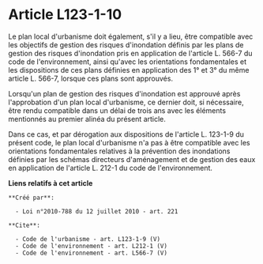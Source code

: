 # Article L123-1-10

Le plan local d'urbanisme doit également, s'il y a lieu, être compatible avec les objectifs de gestion des risques
d'inondation définis par les plans de gestion des risques d'inondation pris en application de l'article L. 566-7 du code de
l'environnement, ainsi qu'avec les orientations fondamentales et les dispositions de ces plans définies en application des 1°
et 3° du même article L. 566-7, lorsque ces plans sont approuvés. 

Lorsqu'un plan de gestion des risques d'inondation est approuvé après l'approbation d'un plan local d'urbanisme, ce dernier
doit, si nécessaire, être rendu compatible dans un délai de trois ans avec les éléments mentionnés au premier alinéa du
présent article. 

Dans ce cas, et par dérogation aux dispositions de l'article L. 123-1-9 du présent code, le plan local d'urbanisme n'a pas à
être compatible avec les orientations fondamentales relatives à la prévention des inondations définies par les schémas
directeurs d'aménagement et de gestion des eaux en application de l'article L. 212-1 du code de l'environnement.

**Liens relatifs à cet article**

	**Créé par**:

	  - Loi n°2010-788 du 12 juillet 2010 - art. 221

	**Cite**:

	  - Code de l'urbanisme - art. L123-1-9 (V)
	  - Code de l'environnement - art. L212-1 (V)
	  - Code de l'environnement - art. L566-7 (V)
